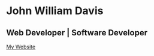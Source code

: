 # John William Davis
## Web Developer | Software Developer

[My Website](https://johnwilliamdavis.com)
